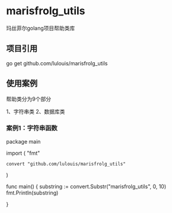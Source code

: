 # marisfrolg_utils
玛丝菲尔golang项目帮助类库

## 项目引用
go get github.com/lulouis/marisfrolg_utils

## 使用案例
帮助类分为9个部分

1、字符串类
2、数据库类


### 案例1：字符串函数

package main

import (
	"fmt"

	convert "github.com/lulouis/marisfrolg_utils"
)

func main() {
	substring := convert.Substr("marisfrolg_utils", 0, 10)
	fmt.Println(substring)

}
